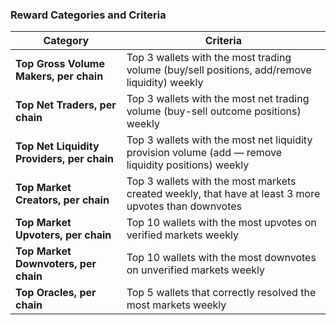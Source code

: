 ### Reward Categories and Criteria

| Category                               | Criteria                                                                                     |
|----------------------------------------|----------------------------------------------------------------------------------------------|
| **Top Gross Volume Makers, per chain** | Top 3 wallets with the most trading volume (buy/sell positions, add/remove liquidity) weekly |
| **Top Net Traders, per chain**         | Top 3 wallets with the most net trading volume (buy-sell outcome positions) weekly            |
| **Top Net Liquidity Providers, per chain** | Top 3 wallets with the most net liquidity provision volume (add — remove liquidity positions) weekly |
| **Top Market Creators, per chain**     | Top 3 wallets with the most markets created weekly, that have at least 3 more upvotes than downvotes |
| **Top Market Upvoters, per chain**     | Top 10 wallets with the most upvotes on verified markets weekly                              |
| **Top Market Downvoters, per chain**   | Top 10 wallets with the most downvotes on unverified markets weekly                          |
| **Top Oracles, per chain**             | Top 5 wallets that correctly resolved the most markets weekly                                |
